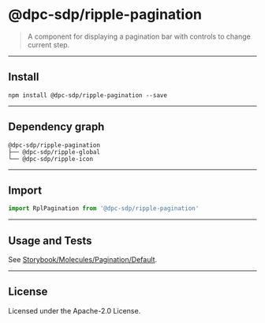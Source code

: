 <!-- GENERATED_DOCS -->
# @dpc-sdp/ripple-pagination

> A component for displaying a pagination bar with controls to change current
step.

--------------------------------------------------------------------------------

## Install

```shell
npm install @dpc-sdp/ripple-pagination --save
```

--------------------------------------------------------------------------------

## Dependency graph

```shell
@dpc-sdp/ripple-pagination
├── @dpc-sdp/ripple-global
└── @dpc-sdp/ripple-icon
```

--------------------------------------------------------------------------------

## Import

```js
import RplPagination from '@dpc-sdp/ripple-pagination'
```

--------------------------------------------------------------------------------

## Usage and Tests

See [Storybook/Molecules/Pagination/Default](https://ripple.sdp.vic.gov.au/?path=/story/molecules-pagination--default).

--------------------------------------------------------------------------------

## License

Licensed under the Apache-2.0 License.
<!-- /GENERATED_DOCS -->
